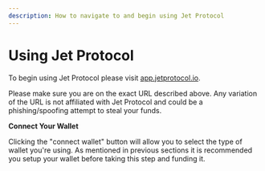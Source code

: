 ```yaml
---
description: How to navigate to and begin using Jet Protocol
---
```


# Using Jet Protocol

To begin using Jet Protocol please visit [app.jetprotocol.io](https://app.jetprotocol.io).

Please make sure you are on the exact URL described above. Any variation of the URL is not affiliated with Jet Protocol and could be a phishing/spoofing attempt to steal your funds.&#x20;

**Connect Your Wallet**

Clicking the "connect wallet" button will allow you to select the type of wallet you're using. As mentioned in previous sections it is recommended you setup your wallet before taking this step and funding it.&#x20;
